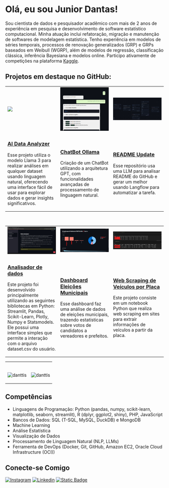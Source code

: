 # Olá, eu sou Junior Dantas!

Sou cientista de dados e pesquisador acadêmico com mais de 2 anos de experiência em pesquisa e desenvolvimento de software estatístico computacional. Minha atuação inclui refatoração, migração e manutenção de softwares de modelagem estatística. Tenho experiência em modelos de séries temporais, processos de renovação generalizados (GRP) e GRPs baseados em Weibull (WGRP), além de modelos de regressão, classificação clássica, inferência Bayesiana e modelos online. Participo ativamente de competições na plataforma [Kaggle](https://www.kaggle.com/danttis/code).

## Projetos em destaque no GitHub:
<table width="100%">
     <tr>
        <td width="33%">
            <img src="https://github.com/danttis/AI-Data-Analyzer/blob/main/example.gif?raw=true" style="width: 100%; height: auto;">
        </td>
        <td width="33%">
            <img src="https://github.com/danttis/ChatBot-Ollama/raw/main/img/img.png" style="width: 100%; height: auto;">
        </td>
        <td width="33%">
            <img src="https://github.com/danttis/README-Update-Langflow/raw/main/img1.png" style="width: 100%; height: auto;">
        </td>
    </tr>
    <tr>
        <td >
            <h3><a href="https://github.com/danttis/AI-Data-Analyzer">AI Data Analyzer</a></h3>
            <p>Esse projeto utiliza o modelo Llama 3 para realizar análises em qualquer dataset usando linguagem natural, oferecendo uma interface fácil de usar para explorar dados e gerar insights significativos.</p>
        </td>
        <td >
            <h3><a href="https://github.com/danttis/ChatBot-Ollama">ChatBot Ollama</a></h3>
            <p>Criação de um ChatBot utilizando a arquitetura GPT, com funcionalidades avançadas de processamento de linguagem natural.</p>
        </td>
        <td >
            <h3><a href="https://github.com/danttis/README-Update-Langflow">README Update</a></h3>
            <p>Esse repositório usa uma LLM para analisar README do GitHub e gerar um melhor usando Langflow para automatizar a tarefa.</p>
        </td>
    </tr>
</table>
<br />
<table width="100%">
    <tr>
        <td width="33%">
            <img src="https://raw.githubusercontent.com/danttis/Data-Analyzer/main/img.gif" style="width: 100%; height: auto;">
        </td>
        <td width="33%">
            <img src="https://github.com/danttis/eleicoes-municipais/raw/main/example_dash.png" style="width: 100%; height: auto;">
        </td>
        <td width="33%">
            <img src="https://github.com/danttis/veiculos-placa-web-scraping/raw/main/exemplo.png" style="width: 100%; height: auto;">
        </td>
    </tr>
    <tr>
        <td >
           <h3><a href="https://github.com/danttis/Data-Analyzer">Analisador de dados</a></h3>
            <p>Este projeto foi desenvolvido principalmente utilizando as seguintes bibliotecas em Python: Streamlit, Pandas, Scikit-Learn, Plotly, Numpy e Statsmodels. Ele possui uma interface simples que permite a interação com o arquivo dataset.csv do usuário.</p>
        </td>
        <td >
            <h3><a href="https://github.com/danttis/eleicoes-municipais/">Dashboard Eleições Municipais</a></h3>
            <p>Esse dashboard faz uma análise de dados de eleições municipais, trazendo estatísticas sobre votos de candidatos a vereadores e prefeitos.</p>
        </td>
        <td >
            <h3><a href="https://github.com/danttis/veiculos-placa-web-scraping">Web Scraping de Veículos por Placa</a></h3>
            <p>Este projeto consiste em um notebook Python que realiza web scraping em sites para extrair informações de veículos a partir da placa.</p>
        </td>
    </tr>
</table>

<table width="100%">
  <td width = "50%">
  <br>
  <p align = "center"><img src="https://github-readme-stats.vercel.app/api/top-langs?username=danttis&show_icons=true&theme=onedark&locale=en&layout=compact" alt="danttis" />
  </p>
  </td>
  <td width = "50%">
  <br>
  <p align = "center"><img src="https://github-readme-stats.vercel.app/api?username=danttis&show_icons=true&theme=onedark&locale=en" alt="danttis" /></p>
  </td>
<table>

## Competências

- Linguagens de Programação: Python (pandas, numpy, scikit-learn, matplotlib, seaborn, streamlit), R (dplyr, ggplot2, shiny), PHP, JavaScript
- Bancos de Dados: SQL (T-SQL, MySQL, DuckDB) e MongoDB
- Machine Learning
- Análise Estatística
- Visualização de Dados
- Processamento de Linguagem Natural (NLP, LLMs)
- Ferramenta de DevOps (Docker, Git, GitHub, Amazon EC2, Oracle Cloud Infrastructure (OCI)) 

## Conecte-se Comigo
[![Instagram](https://img.shields.io/badge/E--mail-369?style=flat-square&logo=gmail&logoColor=Red&color=black)](mailto:contato.jrdantas@gmail.com)
[![Linkedin](https://img.shields.io/badge/linked-in-369?style=flat-square&logo=linkedin&logoColor=white&color=blue)](https://www.linkedin.com/in/danttis/)
[![Static Badge](https://img.shields.io/badge/Kaggle-10BEFF)](https://www.kaggle.com/danttis)

